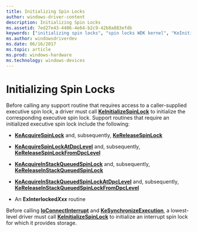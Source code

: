 ```yaml
---
title: Initializing Spin Locks
author: windows-driver-content
description: Initializing Spin Locks
ms.assetid: 7ed27e43-4406-4e64-b2c9-42b8a883efdb
keywords: ["initializing spin locks", "spin locks WDK kernel", "KeInitializeSpinLock", "executive spin locks WDK kernel", "interrupt spin locks WDK kernel", "queued spin locks WDK kernel"]
ms.author: windowsdriverdev
ms.date: 06/16/2017
ms.topic: article
ms.prod: windows-hardware
ms.technology: windows-devices
---
```


# Initializing Spin Locks





Before calling any support routine that requires access to a caller-supplied executive spin lock, a driver must call [**KeInitializeSpinLock**](https://msdn.microsoft.com/library/windows/hardware/ff552160) to initialize the corresponding executive spin lock. Support routines that require an initialized executive spin lock include the following:

-   [**KeAcquireSpinLock**](https://msdn.microsoft.com/library/windows/hardware/ff551917) and, subsequently, [**KeReleaseSpinLock**](https://msdn.microsoft.com/library/windows/hardware/ff553145)

-   [**KeAcquireSpinLockAtDpcLevel**](https://msdn.microsoft.com/library/windows/hardware/ff551921) and, subsequently, [**KeReleaseSpinLockFromDpcLevel**](https://msdn.microsoft.com/library/windows/hardware/ff553150)

-   [**KeAcquireInStackQueuedSpinLock**](https://msdn.microsoft.com/library/windows/hardware/ff551899) and, subsequently, [**KeReleaseInStackQueuedSpinLock**](https://msdn.microsoft.com/library/windows/hardware/ff553130)

-   [**KeAcquireInStackQueuedSpinLockAtDpcLevel**](https://msdn.microsoft.com/library/windows/hardware/ff551908) and, subsequently, [**KeReleaseInStackQueuedSpinLockFromDpcLevel**](https://msdn.microsoft.com/library/windows/hardware/ff553137)

-   An **ExInterlocked*Xxx*** routine

Before calling [**IoConnectInterrupt**](https://msdn.microsoft.com/library/windows/hardware/ff548371) and [**KeSynchronizeExecution**](https://msdn.microsoft.com/library/windows/hardware/ff553302), a lowest-level driver must call [**KeInitializeSpinLock**](https://msdn.microsoft.com/library/windows/hardware/ff552160) to initialize an interrupt spin lock for which it provides storage.

 

 




